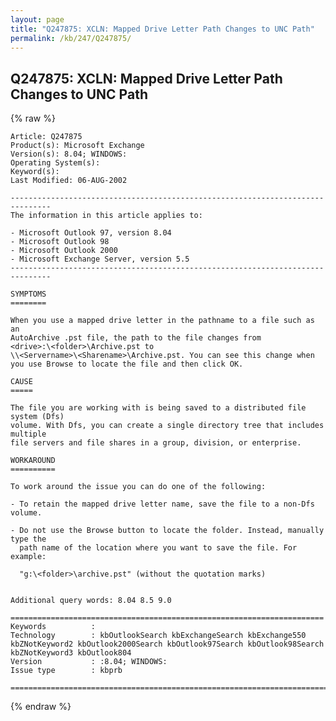 ```yaml
---
layout: page
title: "Q247875: XCLN: Mapped Drive Letter Path Changes to UNC Path"
permalink: /kb/247/Q247875/
---
```


## Q247875: XCLN: Mapped Drive Letter Path Changes to UNC Path

{% raw %}

	Article: Q247875
	Product(s): Microsoft Exchange
	Version(s): 8.04; WINDOWS:
	Operating System(s): 
	Keyword(s): 
	Last Modified: 06-AUG-2002
	
	-------------------------------------------------------------------------------
	The information in this article applies to:
	
	- Microsoft Outlook 97, version 8.04 
	- Microsoft Outlook 98 
	- Microsoft Outlook 2000 
	- Microsoft Exchange Server, version 5.5 
	-------------------------------------------------------------------------------
	
	SYMPTOMS
	========
	
	When you use a mapped drive letter in the pathname to a file such as an
	AutoArchive .pst file, the path to the file changes from
	<drive>:\<folder>\Archive.pst to
	\\<Servername>\<Sharename>\Archive.pst. You can see this change when
	you use Browse to locate the file and then click OK.
	
	CAUSE
	=====
	
	The file you are working with is being saved to a distributed file system (Dfs)
	volume. With Dfs, you can create a single directory tree that includes multiple
	file servers and file shares in a group, division, or enterprise.
	
	WORKAROUND
	==========
	
	To work around the issue you can do one of the following:
	
	- To retain the mapped drive letter name, save the file to a non-Dfs volume.
	
	- Do not use the Browse button to locate the folder. Instead, manually type the
	  path name of the location where you want to save the file. For example:
	
	  "g:\<folder>\archive.pst" (without the quotation marks)
	
	
	Additional query words: 8.04 8.5 9.0
	
	======================================================================
	Keywords          :  
	Technology        : kbOutlookSearch kbExchangeSearch kbExchange550 kbZNotKeyword2 kbOutlook2000Search kbOutlook97Search kbOutlook98Search kbZNotKeyword3 kbOutlook804
	Version           : :8.04; WINDOWS:
	Issue type        : kbprb
	
	=============================================================================
	

{% endraw %}
